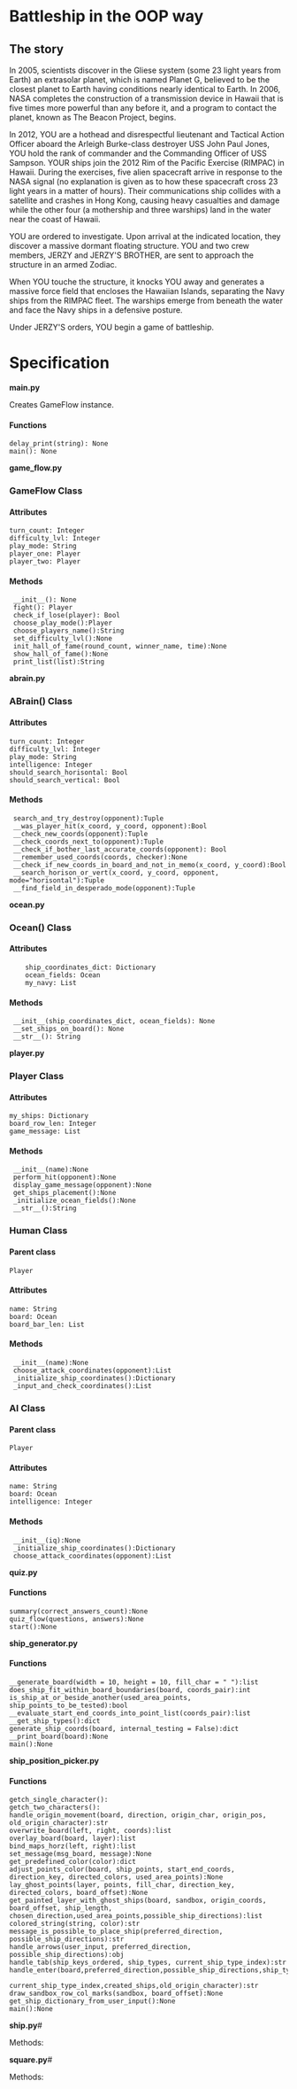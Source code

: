 # Battleship in the OOP way

## The story

In 2005, scientists discover in the Gliese system (some 23 light years from Earth) an extrasolar planet, which is named Planet G, believed to be the closest planet to Earth having conditions nearly identical to Earth. In 2006, NASA completes the construction of a transmission device in Hawaii that is five times more powerful than any before it, and a program to contact the planet, known as The Beacon Project, begins.

In 2012, YOU are a hothead and disrespectful lieutenant and Tactical Action Officer aboard the Arleigh Burke-class destroyer USS John Paul Jones, YOU hold the rank of commander and the Commanding Officer of USS Sampson. YOUR ships join the 2012 Rim of the Pacific Exercise (RIMPAC) in Hawaii. During the exercises, five alien spacecraft arrive in response to the NASA signal (no explanation is given as to how these spacecraft cross 23 light years in a matter of hours). Their communications ship collides with a satellite and crashes in Hong Kong, causing heavy casualties and damage while the other four (a mothership and three warships) land in the water near the coast of Hawaii. 

YOU are ordered to investigate. Upon arrival at the indicated location, they discover a massive dormant floating structure. YOU and two crew members, JERZY and JERZY'S BROTHER, are sent to approach the structure in an armed Zodiac.

When YOU touche the structure, it knocks YOU away and generates a massive force field that encloses the Hawaiian Islands, separating the Navy ships from the RIMPAC fleet. The warships emerge from beneath the water and face the Navy ships in a defensive posture. 



Under JERZY'S orders, YOU begin a game of battleship. 




# Specification

__main.py__

Creates GameFlow instance.

#### Functions

	delay_print(string): None
	main(): None


__game_flow.py__
### GameFlow Class

#### Attributes

	turn_count: Integer
	difficulty_lvl: Integer
	play_mode: String
	player_one: Player
	player_two: Player

#### Methods

	 __init__(): None
	 fight(): Player
	 check_if_lose(player): Bool
	 choose_play_mode():Player
	 choose_players_name():String
	 set_difficulty_lvl():None
	 init_hall_of_fame(round_count, winner_name, time):None
	 show_hall_of_fame():None
	 print_list(list):String


__abrain.py__
### ABrain() Class

#### Attributes

	turn_count: Integer
	difficulty_lvl: Integer
	play_mode: String
	intelligence: Integer
	should_search_horisontal: Bool
	should_search_vertical: Bool

#### Methods

	 search_and_try_destroy(opponent):Tuple
	 __was_player_hit(x_coord, y_coord, opponent):Bool
	 __check_new_coords(opponent):Tuple
	 __check_coords_next_to(opponent):Tuple
	 __check_if_bother_last_accurate_coords(opponent): Bool
	 __remember_used_coords(coords, checker):None
	 __check_if_new_coords_in_board_and_not_in_memo(x_coord, y_coord):Bool
	 __search_horison_or_vert(x_coord, y_coord, opponent, mode="horisontal"):Tuple
	 __find_field_in_desperado_mode(opponent):Tuple


__ocean.py__
### Ocean() Class

#### Attributes

        ship_coordinates_dict: Dictionary
        ocean_fields: Ocean
        my_navy: List

#### Methods

	 __init__(ship_coordinates_dict, ocean_fields): None
     __set_ships_on_board(): None
     __str__(): String


__player.py__
###  Player Class

#### Attributes

	my_ships: Dictionary
    board_row_len: Integer
    game_message: List

#### Methods

	 __init__(name):None
     perform_hit(opponent):None
     display_game_message(opponent):None
     get_ships_placement():None
     _initialize_ocean_fields():None
     __str__():String


###  Human Class

#### Parent class

	Player

#### Attributes

	name: String
	board: Ocean
	board_bar_len: List

#### Methods

	 __init__(name):None
     choose_attack_coordinates(opponent):List
     _initialize_ship_coordinates():Dictionary
     _input_and_check_coordinates():List



###  AI Class

#### Parent class

	Player

#### Attributes

	name: String
	board: Ocean
	intelligence: Integer

#### Methods

     __init__(iq):None
     _initialize_ship_coordinates():Dictionary
     choose_attack_coordinates(opponent):List


__quiz.py__
#### Functions

	summary(correct_answers_count):None
	quiz_flow(questions, answers):None
	start():None


__ship_generator.py__
#### Functions

	__generate_board(width = 10, height = 10, fill_char = " "):list
	does_ship_fit_within_board_boundaries(board, coords_pair):int
	is_ship_at_or_beside_another(used_area_points, ship_points_to_be_tested):bool
	__evaluate_start_end_coords_into_point_list(coords_pair):list
	__get_ship_types():dict
	generate_ship_coords(board, internal_testing = False):dict
	__print_board(board):None
	main():None


__ship_position_picker.py__
#### Functions

	getch_single_character():
	getch_two_characters():
	handle_origin_movement(board, direction, origin_char, origin_pos, old_origin_character):str
	overwrite_board(left, right, coords):list
	overlay_board(board, layer):list
	bind_maps_horz(left, right):list
	set_message(msg_board, message):None
	get_predefined_color(color):dict
	adjust_points_color(board, ship_points, start_end_coords, direction_key, directed_colors, used_area_points):None
	lay_ghost_points(layer, points, fill_char, direction_key, directed_colors, board_offset):None
	get_painted_layer_with_ghost_ships(board, sandbox, origin_coords, board_offset, ship_length,     						   chosen_direction,used_area_points,possible_ship_directions):list
	colored_string(string, color):str
	message_is_possible_to_place_ship(preferred_direction, possible_ship_directions):str
	handle_arrows(user_input, preferred_direction, possible_ship_directions):obj
	handle_tab(ship_keys_ordered, ship_types, current_ship_type_index):str
	handle_enter(board,preferred_direction,possible_ship_directions,ship_types,ship_keys_ordered,used_area_points,
    		     current_ship_type_index,created_ships,old_origin_character):str
	draw_sandbox_row_col_marks(sandbox, board_offset):None
	get_ship_dictionary_from_user_input():None
	main():None

__ship.py__#

Methods:

__square.py__#

Methods:



